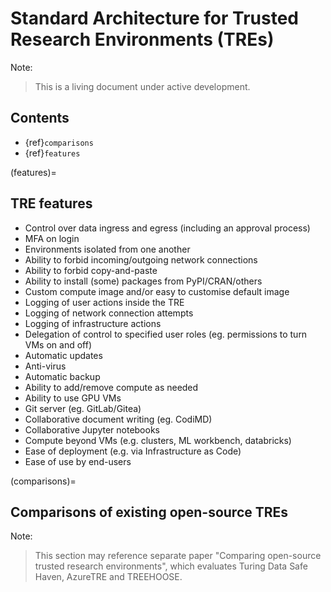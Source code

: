 Standard Architecture for Trusted Research Environments (TREs)
==============================================================

Note:
> This is a living document under active development.

Contents
--------

- {ref}`comparisons`
- {ref}`features`

(features)=

TRE features
------------

- Control over data ingress and egress (including an approval process)
- MFA on login
- Environments isolated from one another
- Ability to forbid incoming/outgoing network connections
- Ability to forbid copy-and-paste
- Ability to install (some) packages from PyPI/CRAN/others
- Custom compute image and/or easy to customise default image
- Logging of user actions inside the TRE
- Logging of network connection attempts
- Logging of infrastructure actions
- Delegation of control to specified user roles (eg. permissions to turn VMs on and off)
- Automatic updates
- Anti-virus
- Automatic backup
- Ability to add/remove compute as needed
- Ability to use GPU VMs
- Git server (eg. GitLab/Gitea)
- Collaborative document writing (eg. CodiMD)
- Collaborative Jupyter notebooks
- Compute beyond VMs (e.g. clusters, ML workbench, databricks)
- Ease of deployment (e.g. via Infrastructure as Code)
- Ease of use by end-users

(comparisons)=

Comparisons of existing open-source TREs
----------------------------------------

Note:
> This section may reference separate paper "Comparing open-source trusted research environments", which evaluates Turing Data Safe Haven, AzureTRE and TREEHOOSE.

